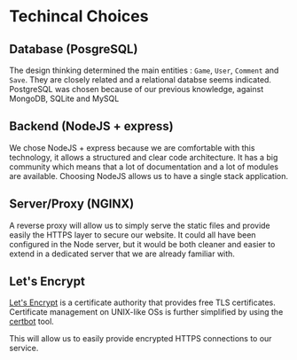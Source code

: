 # Techincal Choices

## Database (PosgreSQL)

The design thinking determined the main entities : `Game`, `User`, `Comment` and `Save`.
They are closely related and a relational databse seems indicated.
PostgreSQL was chosen because of our previous knowledge, against MongoDB, SQLite and MySQL

## Backend (NodeJS + express)

We chose NodeJS + express because we are comfortable with this technology, it allows a structured and clear code architecture. It has a big community which means that a lot of documentation and a lot of modules are available. Choosing NodeJS allows us to have a single stack application.

## Server/Proxy (NGINX)

A reverse proxy will allow us to simply serve the static files and provide easily the HTTPS layer to secure our website. It could all have been configured in the Node server, but it would be both cleaner and easier to extend in a dedicated server that we are already familiar with.

## Let's Encrypt

[Let's Encrypt](https://letsencrypt.org/) is a certificate authority that provides free TLS certificates. Certificate management on UNIX-like OSs is further simplified by using the [certbot](https://certbot.eff.org/) tool.

This will allow us to easily provide encrypted HTTPS connections to our service.
